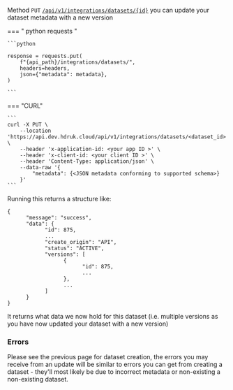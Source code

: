Method `PUT` [`/api/v1/integrations/datasets/{id}`](https://api.dev.hdruk.cloud/api/documentation#/Dataset%20Integrations/create_datasets_from_app) you can update your dataset metadata with a new version

=== " python requests "

    ```python

    response = requests.put(
        f"{api_path}/integrations/datasets/",
        headers=headers,
        json={"metadata": metadata},
    )

    ```

=== "CURL"

    ```
    curl -X PUT \
        --location 'https://api.dev.hdruk.cloud/api/v1/integrations/datasets/<dataset_id>' \
        --header 'x-application-id: <your app ID >' \
        --header 'x-client-id: <your client ID >' \
        --header 'Content-Type: application/json' \
        --data-raw '{
            "metadata": {<JSON metadata conforming to supported schema>}
        }'
    ```

Running this returns a structure like:

```
{
      "message": "success",
      "data": {
            "id": 875,
            ...
            "create_origin": "API",
            "status": "ACTIVE",
            "versions": [
                  {
                        "id": 875,
                        ...
                  },
                  ...
            ]
      }
}
```

It returns what data we now hold for this dataset (i.e. multiple versions as you have now updated your dataset with a new version)

### Errors

Please see the previous page for dataset creation, the errors you may receive from an update will be similar to errors you can get from creating a dataset - they'll most likely be due to incorrect metadata or non-existing a non-existing dataset.
